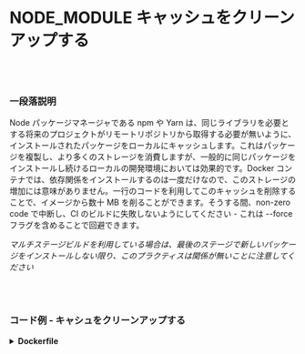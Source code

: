 # NODE_MODULE キャッシュをクリーンアップする

<br/><br/>

### 一段落説明

Node パッケージマネージャである npm や Yarn は、同じライブラリを必要とする将来のプロジェクトがリモートリポジトリから取得する必要が無いように、インストールされたパッケージをローカルにキャッシュします。これはパッケージを複製し、より多くのストレージを消費しますが、一般的に同じパッケージをインストールし続けるローカルの開発環境においては効果的です。Docker コンテナでは、依存関係をインストールするのは一度だけなので、このストレージの増加には意味がありません。一行のコードを利用してこのキャッシュを削除することで、イメージから数十 MB を削ることができます。そうする間、non-zero code で中断し、CI のビルドに失敗しないようにしてください - これは --force フラグを含めることで回避できます。

*マルチステージビルドを利用している場合は、最後のステージで新しいパッケージをインストールしない限り、このプラクティスは関係が無いことに注意してください*

<br/><br/>

### コード例 - キャシュをクリーンアップする

<details>
<summary><strong>Dockerfile</strong></summary>

```
FROM node:12-slim AS build
WORKDIR /usr/src/app
COPY package.json package-lock.json ./
RUN npm ci --production && npm cache clean --force

# 残りの部分がここに記述されます
```

</details>
